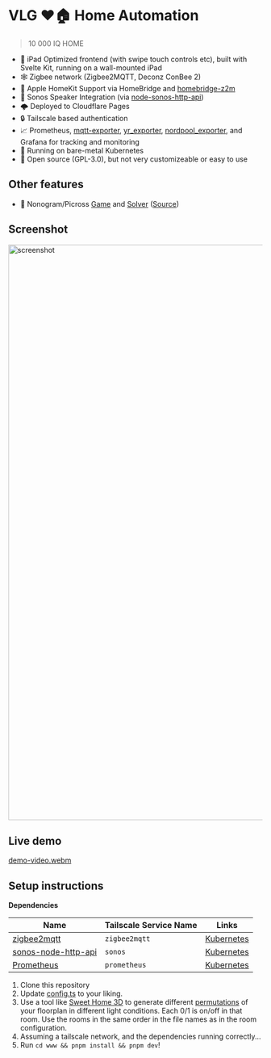 # VLG ❤️🏠 Home Automation

> 10 000 IQ HOME

- 📱 iPad Optimized frontend (with swipe touch controls etc), built with Svelte Kit, running on a wall-mounted iPad
- 🕸 Zigbee network (Zigbee2MQTT, Deconz ConBee 2)
- 🍏 Apple HomeKit Support via HomeBridge and [homebridge-z2m](https://github.com/itavero/homebridge-z2m)
- 🎻 Sonos Speaker Integration (via [node-sonos-http-api](https://github.com/jishi/node-sonos-http-api))
- 🌩 Deployed to Cloudflare Pages
- 🔒 Tailscale based authentication
- 📈 Prometheus, [mqtt-exporter](https://github.com/kpetremann/mqtt-exporter), [yr_exporter](https://github.com/zegl/yr_exporter), [nordpool_exporter](https://github.com/zegl/nordpool_exporter), and Grafana for tracking and monitoring
- 🛞 Running on bare-metal Kubernetes
- 🦉 Open source (GPL-3.0), but not very customizeable or easy to use

## Other features

- 👾 Nonogram/Picross [Game](https://vlg.life/jbk) and [Solver](https://vlg.life/jbk/solver/mr-cool) ([Source](https://github.com/volundsgatan/VLG/tree/main/www/src/lib/jbk))

## Screenshot

<img width="1140" alt="screenshot" src="https://user-images.githubusercontent.com/47952/195140895-a49f6a92-a993-4b04-88fe-0f50e8c21b43.png">

## Live demo

[demo-video.webm](https://user-images.githubusercontent.com/47952/195142788-30271b88-b7b9-48e2-b8c6-acb23c787372.webm)

## Setup instructions

**Dependencies**

| Name                                                                | Tailscale Service Name | Links                                   |
|---------------------------------------------------------------------|------------------------|-----------------------------------------|
| [zigbee2mqtt](https://github.com/Koenkk/zigbee2mqtt)                | `zigbee2mqtt`          | [Kubernetes](./kubernetes/zigbee2mqtt/) |
| [sonos-node-http-api](https://github.com/jishi/node-sonos-http-api) | `sonos`                | [Kubernetes](./kubernetes/sonos/)       |
| [Prometheus](https://github.com/prometheus/prometheus)              | `prometheus`           | [Kubernetes](./kubernetes/prometheus/)  |

1. Clone this repository
2. Update [config.ts](./www/src/lib/config.ts) to your liking.
3. Use a tool like [Sweet Home 3D](https://www.sweethome3d.com/) to generate different [permutations](./www/static/) of your floorplan in different light conditions. Each 0/1 is on/off in that room. Use the rooms in the same order in the file names as in the room configuration.
3. Assuming a tailscale network, and the dependencies running correctly...
4. Run `cd www && pnpm install && pnpm dev`!
